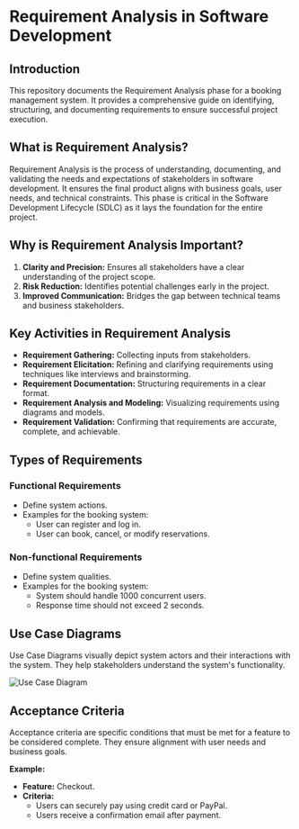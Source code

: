# Requirement Analysis in Software Development

## Introduction
This repository documents the Requirement Analysis phase for a booking management system. It provides a comprehensive guide on identifying, structuring, and documenting requirements to ensure successful project execution.

## What is Requirement Analysis?
Requirement Analysis is the process of understanding, documenting, and validating the needs and expectations of stakeholders in software development. It ensures the final product aligns with business goals, user needs, and technical constraints. This phase is critical in the Software Development Lifecycle (SDLC) as it lays the foundation for the entire project.

## Why is Requirement Analysis Important?
1. **Clarity and Precision:** Ensures all stakeholders have a clear understanding of the project scope.
2. **Risk Reduction:** Identifies potential challenges early in the project.
3. **Improved Communication:** Bridges the gap between technical teams and business stakeholders.

## Key Activities in Requirement Analysis
- **Requirement Gathering:** Collecting inputs from stakeholders.
- **Requirement Elicitation:** Refining and clarifying requirements using techniques like interviews and brainstorming.
- **Requirement Documentation:** Structuring requirements in a clear format.
- **Requirement Analysis and Modeling:** Visualizing requirements using diagrams and models.
- **Requirement Validation:** Confirming that requirements are accurate, complete, and achievable.

## Types of Requirements
### Functional Requirements
- Define system actions.
- Examples for the booking system:
  - User can register and log in.
  - User can book, cancel, or modify reservations.

### Non-functional Requirements
- Define system qualities.
- Examples for the booking system:
  - System should handle 1000 concurrent users.
  - Response time should not exceed 2 seconds.

## Use Case Diagrams
Use Case Diagrams visually depict system actors and their interactions with the system. They help stakeholders understand the system's functionality.

![Use Case Diagram](https://drive.google.com/file/d/1g8ZGFhcI2GVrFPJxiM7GpOAkyvkwludj/view?usp=sharing)

## Acceptance Criteria
Acceptance criteria are specific conditions that must be met for a feature to be considered complete. They ensure alignment with user needs and business goals.

**Example:**  
- **Feature:** Checkout.  
- **Criteria:**
  - Users can securely pay using credit card or PayPal.
  - Users receive a confirmation email after payment.
